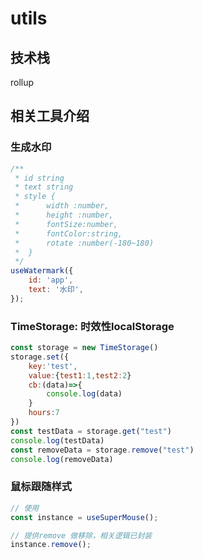 # utils

## 技术栈

rollup

## 相关工具介绍

### 生成水印

```javaScript
/**
 * id string
 * text string
 * style { 
 *      width :number, 
 *      height :number, 
 *      fontSize:number, 
 *      fontColor:string, 
 *      rotate :number(-180~180) 
 *  }
 */
useWatermark({
    id: 'app',
    text: '水印',
});
```

### TimeStorage: 时效性localStorage

```javaScript
const storage = new TimeStorage()
storage.set({
    key:'test',
    value:{test1:1,test2:2}
    cb:(data)=>{
        console.log(data)
    }
    hours:7
})
const testData = storage.get("test")
console.log(testData)
const removeData = storage.remove("test")
console.log(removeData)

```

### 鼠标跟随样式

```javaScript
// 使用
const instance = useSuperMouse();

// 提供remove 做移除，相关逻辑已封装
instance.remove();

```

